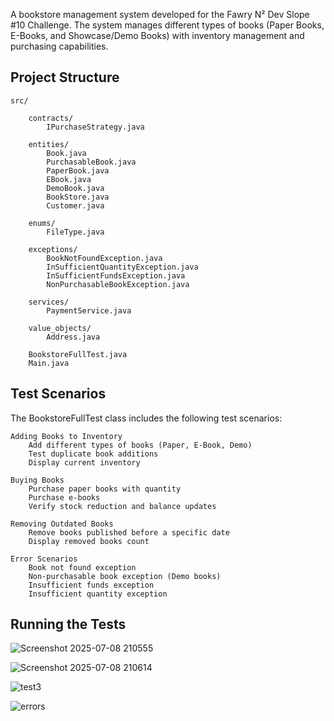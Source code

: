 A bookstore management system developed for the Fawry N² Dev Slope #10 Challenge. The system manages different types of books (Paper Books, E-Books, and Showcase/Demo Books) with inventory management and purchasing capabilities.

## Project Structure

    src/
    
        contracts/
            IPurchaseStrategy.java
            
        entities/
            Book.java
            PurchasableBook.java
            PaperBook.java
            EBook.java
            DemoBook.java
            BookStore.java
            Customer.java
            
        enums/
            FileType.java
            
        exceptions/
            BookNotFoundException.java
            InSufficientQuantityException.java
            InSufficientFundsException.java
            NonPurchasableBookException.java
            
        services/
            PaymentService.java
            
        value_objects/
            Address.java
            
        BookstoreFullTest.java
        Main.java


## Test Scenarios

The BookstoreFullTest class includes the following test scenarios:

    Adding Books to Inventory
        Add different types of books (Paper, E-Book, Demo)
        Test duplicate book additions
        Display current inventory

    Buying Books
        Purchase paper books with quantity
        Purchase e-books
        Verify stock reduction and balance updates

    Removing Outdated Books
        Remove books published before a specific date
        Display removed books count

    Error Scenarios
        Book not found exception
        Non-purchasable book exception (Demo books)
        Insufficient funds exception
        Insufficient quantity exception

## Running the Tests

![Screenshot 2025-07-08 210555](https://github.com/user-attachments/assets/56bf8a9e-b026-4ddc-a2b0-4fee379ce40a)

![Screenshot 2025-07-08 210614](https://github.com/user-attachments/assets/0489440f-066d-45a8-b523-ab326ac810c9)

![test3](https://github.com/user-attachments/assets/cd069c33-ce42-4e7e-aacb-348bb37cfc0e)

![errors](https://github.com/user-attachments/assets/ccde7f10-d5a3-4d21-8942-5c7639a61db1)
